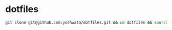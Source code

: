 # dotfiles

```bash
git clone git@github.com:yoshwata/dotfiles.git && cd dotfiles && source bootstrap.sh
```
